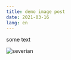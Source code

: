 ```yaml
---
title: demo image post
date: 2021-03-16
lang: en
---
```

some text

![severian](/images/uploads/nathan-anderson-severianalone.jpg "severian with terminus est")